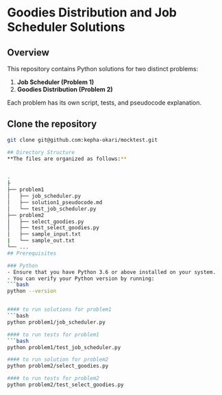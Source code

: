 # Goodies Distribution and Job Scheduler Solutions

## Overview
This repository contains Python solutions for two distinct problems:
1. **Job Scheduler (Problem 1)**
2. **Goodies Distribution (Problem 2)**

Each problem has its own script, tests, and pseudocode explanation.
## Clone the repository
  ```bash
  git clone git@github.com:kepha-okari/mocktest.git

## Directory Structure
**The files are organized as follows:**


.
├
├── problem1                    
│   ├── job_scheduler.py         
│   ├── solution1_pseudocode.md        
│   └── test_job_scheduler.py               
├── problem2                    
│   ├── select_goodies.py        
│   ├── test_select_goodies.py       
│   ├── sample_input.txt
|   └── sample_out.txt 
└── ...
## Prerequisites

### Python
- Ensure that you have Python 3.6 or above installed on your system.
- You can verify your Python version by running:
  ```bash
  python --version
  

#### to run solutions for problem1 
  ```bash
  python problem1/job_scheduler.py

#### to run tests for problem1
  ```bash 
  python problem1/test_job_scheduler.py

#### to run solution for problem2
python problem2/select_goodies.py

#### to run tests for problem2
python problem2/test_select_goodies.py

